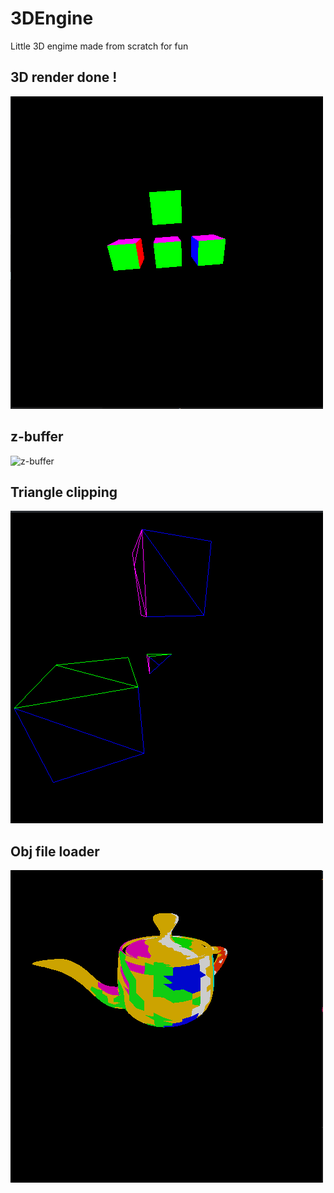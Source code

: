 # 3DEngine
Little 3D engime made from scratch for fun

## 3D render done !
![3d rotation](https://github.com/Robotechnic/3DEngine/blob/e3a2deede05e10d7d05b2310acb8ab04c69802c6/assets/simpleRotation.gif)

## z-buffer
![z-buffer](https://github.com/Robotechnic/3DEngine/blob/aaaf56cf4b7e1e0660790f4212e76f4c2df918c4/assets/zbuffer.gif)

## Triangle clipping
![3d clipping](https://github.com/Robotechnic/3DEngine/blob/e3a2deede05e10d7d05b2310acb8ab04c69802c6/assets/clipping.gif)

## Obj file loader
![obj loader](https://github.com/Robotechnic/3DEngine/blob/aaaf56cf4b7e1e0660790f4212e76f4c2df918c4/assets/objLoader.gif)
